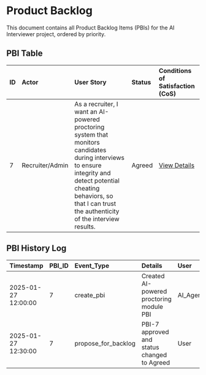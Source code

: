 # Product Backlog

This document contains all Product Backlog Items (PBIs) for the AI Interviewer project, ordered by priority.

## PBI Table

| ID | Actor | User Story | Status | Conditions of Satisfaction (CoS) |
|:---|:------|:-----------|:-------|:----------------------------------|
| 7 | Recruiter/Admin | As a recruiter, I want an AI-powered proctoring system that monitors candidates during interviews to ensure integrity and detect potential cheating behaviors, so that I can trust the authenticity of the interview results. | Agreed | [View Details](./7/prd.md) |

## PBI History Log

| Timestamp | PBI_ID | Event_Type | Details | User |
|:----------|:-------|:-----------|:--------|:-----|
| 2025-01-27 12:00:00 | 7 | create_pbi | Created AI-powered proctoring module PBI | AI_Agent |
| 2025-01-27 12:30:00 | 7 | propose_for_backlog | PBI-7 approved and status changed to Agreed | User | 
